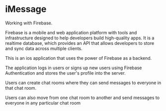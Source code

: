 # iMessage
Working with Firebase.


Firebase is a mobile and web application platform with tools and infrastructure designed to help developers build high-quality apps. It is a realtime database, which provides an API that allows developers to store and sync data across multiple clients.


This is an ios application that uses the power of Firebase as a backend.

The application logs in users or signs up new users using Firebase Authentication and stores the user's profile into the server.

Users can create chat rooms where they can send messages to everyone in that chat room.

Users can also move from one chat room to another and send messages to everyone in any particular chat room



